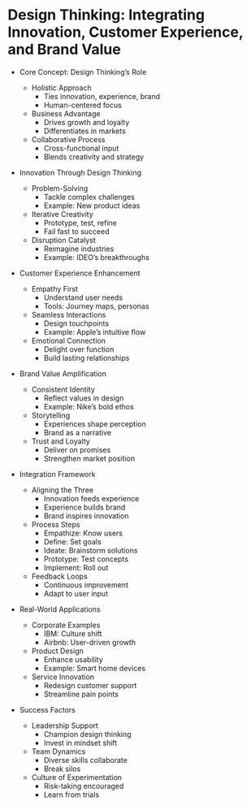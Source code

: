 # Design Thinking: Integrating Innovation, Customer Experience, and Brand Value

- Core Concept: Design Thinking’s Role

  - Holistic Approach
    - Ties innovation, experience, brand
    - Human-centered focus
  - Business Advantage
    - Drives growth and loyalty
    - Differentiates in markets
  - Collaborative Process
    - Cross-functional input
    - Blends creativity and strategy
- Innovation Through Design Thinking

  - Problem-Solving
    - Tackle complex challenges
    - Example: New product ideas
  - Iterative Creativity
    - Prototype, test, refine
    - Fail fast to succeed
  - Disruption Catalyst
    - Reimagine industries
    - Example: IDEO’s breakthroughs
- Customer Experience Enhancement

  - Empathy First
    - Understand user needs
    - Tools: Journey maps, personas
  - Seamless Interactions
    - Design touchpoints
    - Example: Apple’s intuitive flow
  - Emotional Connection
    - Delight over function
    - Build lasting relationships
- Brand Value Amplification

  - Consistent Identity
    - Reflect values in design
    - Example: Nike’s bold ethos
  - Storytelling
    - Experiences shape perception
    - Brand as a narrative
  - Trust and Loyalty
    - Deliver on promises
    - Strengthen market position
- Integration Framework

  - Aligning the Three
    - Innovation feeds experience
    - Experience builds brand
    - Brand inspires innovation
  - Process Steps
    - Empathize: Know users
    - Define: Set goals
    - Ideate: Brainstorm solutions
    - Prototype: Test concepts
    - Implement: Roll out
  - Feedback Loops
    - Continuous improvement
    - Adapt to user input
- Real-World Applications

  - Corporate Examples
    - IBM: Culture shift
    - Airbnb: User-driven growth
  - Product Design
    - Enhance usability
    - Example: Smart home devices
  - Service Innovation
    - Redesign customer support
    - Streamline pain points
- Success Factors

  - Leadership Support
    - Champion design thinking
    - Invest in mindset shift
  - Team Dynamics
    - Diverse skills collaborate
    - Break silos
  - Culture of Experimentation
    - Risk-taking encouraged
    - Learn from trials
